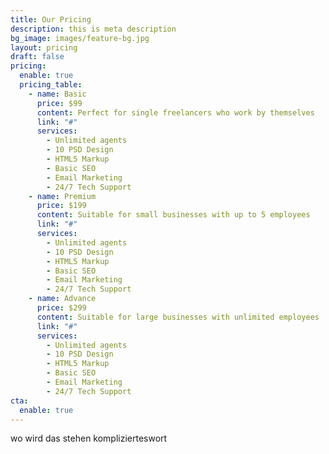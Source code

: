 ```yaml
---
title: Our Pricing
description: this is meta description
bg_image: images/feature-bg.jpg
layout: pricing
draft: false
pricing:
  enable: true
  pricing_table:
    - name: Basic
      price: $99
      content: Perfect for single freelancers who work by themselves
      link: "#"
      services:
        - Unlimited agents
        - 10 PSD Design
        - HTML5 Markup
        - Basic SEO
        - Email Marketing
        - 24/7 Tech Support
    - name: Premium
      price: $199
      content: Suitable for small businesses with up to 5 employees
      link: "#"
      services:
        - Unlimited agents
        - 10 PSD Design
        - HTML5 Markup
        - Basic SEO
        - Email Marketing
        - 24/7 Tech Support
    - name: Advance
      price: $299
      content: Suitable for large businesses with unlimited employees
      link: "#"
      services:
        - Unlimited agents
        - 10 PSD Design
        - HTML5 Markup
        - Basic SEO
        - Email Marketing
        - 24/7 Tech Support
cta:
  enable: true
---
```

wo wird das stehen komplizierteswort